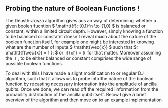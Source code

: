 ## **Probing the nature of Boolean Functions !**

The Deusth-Josza algorithm gives aus an way of determining whether a given boolen fucntion $ \mathtt{f}: \{0,1\}^n \to \{1,0\} $ is balanced or constant, within a limited circuit depth. However, simply knowing a function to be balanced or constatnt doesn't reveal much about the nature of the boolean function itself, for example one might be interested in knowing what are the number of inputs $ \mathtt{\vec{x}} $ such that $\: \mathtt{f(\vec{x}) = 1 }\: $ or $\: \mathtt{f(\vec{x}) = 0 }\:$ for that matter. Moreover assuming the $\: \mathtt{f} \:$, to be either balanced or constant comprises the wide range of possible boolean functions.

To deal with this I have made a slight modification to or regular DJ algorithm, such that it allows us to probe into the nature of the boolean function by recasting necessary information into the amplitude of ancilla qubits. Once we done, we can read off the required iinformation from the probability distribution of the ancilla qubit itself. Below I give a brief overview of the algorithm and then move on to an example implementation